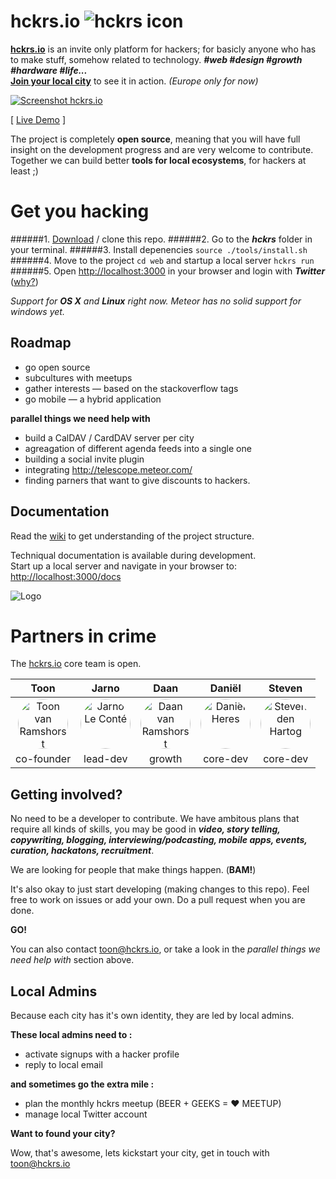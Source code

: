 hckrs.io ![hckrs icon](https://s3.amazonaws.com/hckrs.io/static/logo/logo-icon-vector-mini.png)
=========

[**hckrs.io**](http://hckrs.io) is an invite only platform for hackers; for basicly anyone who has to make stuff, somehow related to technology. ***#web #design #growth #hardware #life...***  
[**Join your local city**](http://hckrs.io) to see it in action. *(Europe only for now)*

<a href="http://hckrs.io"><img src="https://s3.amazonaws.com/hckrs.io/static/preview/preview1.jpg" alt="Screenshot hckrs.io" ></a>

[ [Live Demo](http://hckrs.io) ]

The project is completely **open source**, meaning that you will have full insight on the development progress and are very welcome to contribute. Together we can build better **tools for local ecosystems**, for hackers at least ;)



Get you hacking
================

######1. [Download](https://github.com/Jarnoleconte/hckrs.io/archive/development.zip) / clone this repo.
######2. Go to the ***hckrs*** folder in your terminal.
######3. Install depenencies `source ./tools/install.sh`
######4. Move to the project `cd web` and startup a local server `hckrs run`
######5. Open [http://localhost:3000](http://localhost:3000) in your browser and login with ***Twitter*** ([why?](https://github.com/Jarnoleconte/hckrs.io/wiki/Run-Project#login-at-the-site)) 

*Support for* ***OS X*** *and* ***Linux*** *right now.*
*Meteor has no solid support for windows yet.*




Roadmap 
--------

* go open source
* subcultures with meetups
* gather interests — based on the stackoverflow tags
* go mobile — a hybrid application


**parallel things we need help with**

* build a CalDAV / CardDAV server per city
* agreagation of different agenda feeds into a single one
* building a social invite plugin
* integrating http://telescope.meteor.com/
* finding parners that want to give discounts to hackers.




Documentation
--------------

Read the [wiki](https://github.com/Jarnoleconte/hckrs.io/wiki) to get understanding of the project structure.  

Techniqual documentation is available during development.  
Start up a local server and navigate in your browser to:  
[http://localhost:3000/docs](http://localhost:3000/docs)


![Logo](https://s3.amazonaws.com/hckrs.io/static/logo/logo1.jpg)




Partners in crime
==================

The [hckrs.io](http://hckrs.io) core team is open.

Toon | Jarno | Daan | Daniël | Steven
:---:|:-----:|:----:|:------:|:------: 
<a href="https://github.com/ramshorst"><img src="https://avatars0.githubusercontent.com/u/5200239?v=3&s=80" width="80" alt="Toon van Ramshorst" style="width:80px;height:80px;border-radius: 40px;"></a> | <a href="https://github.com/Jarnoleconte"><img src="https://avatars0.githubusercontent.com/u/279767?v=3&s=80" alt="Jarno Le Conté" width="80" style="width:80px;height:80px;border-radius: 40px;"></a> | <a href="https://github.com/daanvr"><img src="https://avatars0.githubusercontent.com/u/4609765?v=3&s=80" alt="Daan van Ramshorst" width="80" style="width:80px;height:80px;border-radius: 40px;"></a> | <a href="https://github.com/Dandandan"><img src="https://avatars0.githubusercontent.com/u/163737?v=3&s=80" alt="Daniël Heres" width="80" style="width:80px;height:80px;border-radius: 40px;"></a> | <a href="https://github.com/Mellowlicious"><img src="https://avatars0.githubusercontent.com/u/8102336?v=3&s=80" alt="Steven den Hartog" width="80" style="width:80px;height:80px;border-radius: 40px;"></a>
co-founder | lead-dev | growth | core-dev | core-dev


Getting involved?
------------------

No need to be a developer to contribute. We have ambitous plans that require all kinds of skills, you may be good in ***video, story telling, copywriting, blogging, interviewing/podcasting, mobile apps, events, curation, hackatons, recruitment***. 

We are looking for people that make things happen. (**BAM!**)

It's also okay to just start developing (making changes to this repo). Feel free to work on issues or add your own. Do a pull request when you are done. 

**GO!**

You can also contact toon@hckrs.io, or take a look in the *parallel things we need help with* section above.


Local Admins
------------

Because each city has it's own identity, they are led by local admins.

**These local admins need to :**

* activate signups with a hacker profile
* reply to local email

**and sometimes go the extra mile :**

* plan the monthly hckrs meetup (BEER + GEEKS = ♥ MEETUP)
* manage local Twitter account

**Want to found your city?**

Wow, that's awesome, lets kickstart your city, get in touch with toon@hckrs.io

